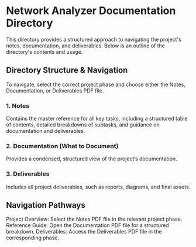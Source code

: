
# Network Analyzer Documentation Directory

This directory provides a structured approach to navigating the project's notes, documentation, and deliverables. Below is an outline of the directory's contents and usage.

## Directory Structure & Navigation

To navigate, select the correct project phase and choose either the Notes, Documentation, or Deliverables PDF file.

### 1. Notes

Contains the master reference for all key tasks, including a structured table of contents, detailed breakdowns of subtasks, and guidance on documentation and deliverables.

### 2. Documentation (What to Document)

Provides a condensed, structured view of the project’s documentation.

### 3. Deliverables

Includes all project deliverables, such as reports, diagrams, and final assets.

## Navigation Pathways

Project Overview: Select the Notes PDF file in the relevant project phase.
Reference Guide: Open the Documentation PDF file for a structured breakdown.
Deliverables: Access the Deliverables PDF file in the corresponding phase.